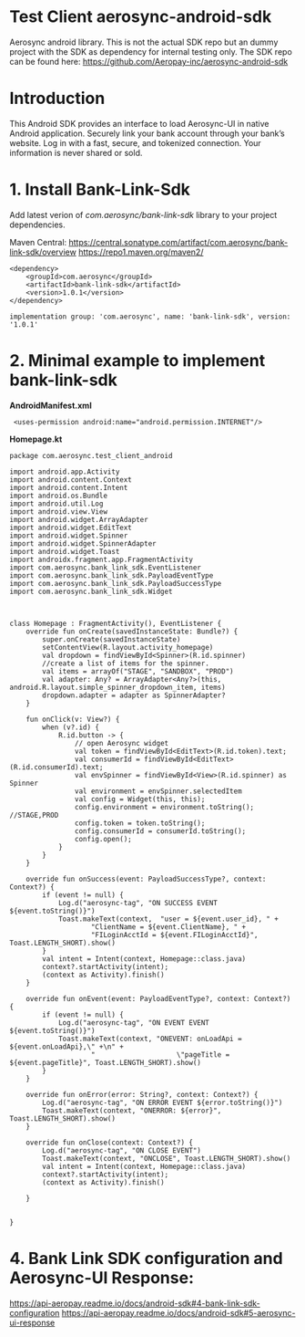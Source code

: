 # Test Client aerosync-android-sdk
Aerosync android library. This is not the actual SDK repo but an dummy project with the SDK as dependency for internal testing only.
The SDK repo can be found here: https://github.com/Aeropay-inc/aerosync-android-sdk

# Introduction
This Android SDK provides an interface to load Aerosync-UI in native Android application. Securely link your bank account through your bank’s website. Log in with a fast, secure, and tokenized connection. Your information is never shared or sold.

# 1. Install Bank-Link-Sdk

Add latest verion of _com.aerosync/bank-link-sdk_ library to your project dependencies.

Maven Central: 
https://central.sonatype.com/artifact/com.aerosync/bank-link-sdk/overview
https://repo1.maven.org/maven2/

```
<dependency>
    <groupId>com.aerosync</groupId>
    <artifactId>bank-link-sdk</artifactId>
    <version>1.0.1</version>
</dependency>
```

```
implementation group: 'com.aerosync', name: 'bank-link-sdk', version: '1.0.1'
```

# 2. Minimal example to implement bank-link-sdk

**AndroidManifest.xml**
```
 <uses-permission android:name="android.permission.INTERNET"/>
```

**Homepage.kt**

```
package com.aerosync.test_client_android

import android.app.Activity
import android.content.Context
import android.content.Intent
import android.os.Bundle
import android.util.Log
import android.view.View
import android.widget.ArrayAdapter
import android.widget.EditText
import android.widget.Spinner
import android.widget.SpinnerAdapter
import android.widget.Toast
import androidx.fragment.app.FragmentActivity
import com.aerosync.bank_link_sdk.EventListener
import com.aerosync.bank_link_sdk.PayloadEventType
import com.aerosync.bank_link_sdk.PayloadSuccessType
import com.aerosync.bank_link_sdk.Widget



class Homepage : FragmentActivity(), EventListener {
    override fun onCreate(savedInstanceState: Bundle?) {
        super.onCreate(savedInstanceState)
        setContentView(R.layout.activity_homepage)
        val dropdown = findViewById<Spinner>(R.id.spinner)
        //create a list of items for the spinner.
        val items = arrayOf("STAGE", "SANDBOX", "PROD")
        val adapter: Any? = ArrayAdapter<Any?>(this, android.R.layout.simple_spinner_dropdown_item, items)
        dropdown.adapter = adapter as SpinnerAdapter?
    }

    fun onClick(v: View?) {
        when (v?.id) {
            R.id.button -> {
                // open Aerosync widget
                val token = findViewById<EditText>(R.id.token).text;
                val consumerId = findViewById<EditText>(R.id.consumerId).text;
                val envSpinner = findViewById<View>(R.id.spinner) as Spinner
                val environment = envSpinner.selectedItem
                val config = Widget(this, this);
                config.environment = environment.toString(); //STAGE,PROD
                config.token = token.toString();
                config.consumerId = consumerId.toString();
                config.open();
            }
        }
    }

    override fun onSuccess(event: PayloadSuccessType?, context: Context?) {
        if (event != null) {
            Log.d("aerosync-tag", "ON SUCCESS EVENT ${event.toString()}")
            Toast.makeText(context,  "user = ${event.user_id}, " +
                    "ClientName = ${event.ClientName}, " +
                    "FILoginAcctId = ${event.FILoginAcctId}", Toast.LENGTH_SHORT).show()
        }
        val intent = Intent(context, Homepage::class.java)
        context?.startActivity(intent);
        (context as Activity).finish()
    }

    override fun onEvent(event: PayloadEventType?, context: Context?) {
        if (event != null) {
            Log.d("aerosync-tag", "ON EVENT EVENT ${event.toString()}")
            Toast.makeText(context, "ONEVENT: onLoadApi = ${event.onLoadApi},\" +\n" +
                    "                    \"pageTitle = ${event.pageTitle}", Toast.LENGTH_SHORT).show()
        }
    }

    override fun onError(error: String?, context: Context?) {
        Log.d("aerosync-tag", "ON ERROR EVENT ${error.toString()}")
        Toast.makeText(context, "ONERROR: ${error}", Toast.LENGTH_SHORT).show()
    }

    override fun onClose(context: Context?) {
        Log.d("aerosync-tag", "ON CLOSE EVENT")
        Toast.makeText(context, "ONCLOSE", Toast.LENGTH_SHORT).show()
        val intent = Intent(context, Homepage::class.java)
        context?.startActivity(intent);
        (context as Activity).finish()

    }


}

```

# 4. Bank Link SDK configuration and Aerosync-UI Response:

https://api-aeropay.readme.io/docs/android-sdk#4-bank-link-sdk-configuration
https://api-aeropay.readme.io/docs/android-sdk#5-aerosync-ui-response




